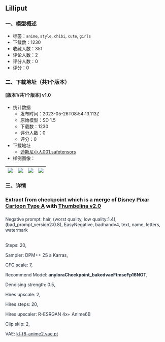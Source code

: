 ## Lilliput
### 一、模型概述

- 标签：`anime`, `style`, `chibi`, `cute`, `girls`
- 下载数：1230
- 收藏人数：351
- 评论人数：2
- 评分人数：0
- 评分：0

### 二、下载地址（共1个版本）

#### [版本1/共1个版本] v1.0

- 统计数据
  - 发布时间：2023-05-26T08:54:13.113Z
  - 原始模型：SD 1.5
  - 下载数：1230
  - 评分人数：0
  - 评分：0
- 下载地址
  - [迪斯尼小人001.safetensors](https://civitai.com/api/download/models/81573)
- 样例图像：

| <img src="https://image.civitai.com/xG1nkqKTMzGDvpLrqFT7WA/e2e0aa64-812d-44a1-b48a-e4fc6f048d7b/width=450/916451.jpeg" /> | <img src="https://image.civitai.com/xG1nkqKTMzGDvpLrqFT7WA/e88fbb27-650f-4ff8-af2a-7f25446eedb5/width=450/916461.jpeg" /> | <img src="https://image.civitai.com/xG1nkqKTMzGDvpLrqFT7WA/5a30e4fd-fac7-4264-add3-dc32e5a42a44/width=450/916470.jpeg" /> | <img src="https://image.civitai.com/xG1nkqKTMzGDvpLrqFT7WA/0dca84ee-1a83-4d19-ae1d-512e178d2277/width=450/916478.jpeg" /> |
| ---- | ---- | ---- | ---- |


### 三、详情
<h3>Extract from checkpoint which is a<span style="color:rgb(0, 0, 0)"> merge of </span><a target="_blank" rel="ugc" href="https://civitai.com/models/65203?modelVersionId=69832"><strong>Disney Pixar Cartoon Type A</strong></a><span style="color:rgb(0, 0, 0)"> with </span><a target="_blank" rel="ugc" href="https://civitai.com/models/68177?modelVersionId=77813"><strong>Thumbelina v2.0</strong></a></h3><h3></h3><p><span style="color:rgb(31, 41, 55)">Negative prompt: hair, (worst quality, low quality:1.4), (bad_prompt_version2:0.8), EasyNegative, badhandv4, text, name, letters, watermark</span></p><p><br /><span style="color:rgb(31, 41, 55)">Steps: 20,</span></p><p><span style="color:rgb(31, 41, 55)">Sampler: DPM++ 2S a Karras,</span></p><p><span style="color:rgb(31, 41, 55)">CFG scale: 7,</span></p><p></p><p><span style="color:rgb(31, 41, 55)">Recommend Model: </span><strong><span style="color:rgb(31, 41, 55)">anyloraCheckpoint_bakedvaeFtmseFp16NOT</span></strong><span style="color:rgb(31, 41, 55)">,</span></p><p></p><p><span style="color:rgb(31, 41, 55)">Denoising strength: 0.5,</span></p><p><span style="color:rgb(31, 41, 55)">Hires upscale: 2,</span></p><p><span style="color:rgb(31, 41, 55)">Hires steps: 20,</span></p><p><span style="color:rgb(31, 41, 55)">Hires upscaler: R-ESRGAN 4x+ Anime6B</span></p><p></p><p><span style="color:rgb(31, 41, 55)">Clip skip: 2,</span></p><p><span style="color:rgb(31, 41, 55)">VAE: </span><a target="_blank" rel="ugc" href="http://kl-f8-anime2.vae.pt"><span style="color:rgb(31, 41, 55)">kl-f8-anime2.vae.pt</span></a></p>